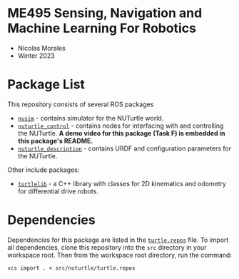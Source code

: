 # ME495 Sensing, Navigation and Machine Learning For Robotics
* Nicolas Morales
* Winter 2023

# Package List
This repository consists of several ROS packages
- [`nusim`](nusim) - contains simulator for the NUTurtle world.
- [`nuturtle_control`](nuturtle_control) - contains nodes for interfacing with and controlling the NUTurtle. **A demo video for this package (Task F) is embedded in this package's README.**
- [`nuturtle_description`](nuturtle_description) - contains URDF and configuration parameters for the NUTurtle.

Other include packages:
- [`turtlelib`](turtlelib) - a C++ library with classes for 2D kinematics and odometry for differential drive robots.

# Dependencies
Dependencies for this package are listed in the [`turtle.repos`](turtle.repos) file. To import all dependencies, clone this repository into the `src` directory in your workspace root. Then from the workspace root directory, run the command:
```
vcs import . < src/nuturtle/turtle.repos
```
